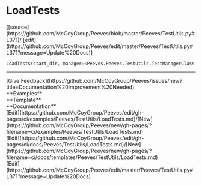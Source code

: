 # <a id="Peeves.TestUtils.LoadTests">LoadTests</a>
<div class="docs-source-link" markdown="1">
[[source](https://github.com/McCoyGroup/Peeves/blob/master/Peeves/TestUtils.py#L371)/
[edit](https://github.com/McCoyGroup/Peeves/edit/master/Peeves/TestUtils.py#L371?message=Update%20Docs)]
</div>

```python
LoadTests(start_dir, manager=<Peeves.Peeves.TestUtils.TestManagerClass instance>): 
```












---


<div markdown="1" class="text-secondary fs-3">
<div class="container">
  <div class="row">
   <div class="col" markdown="1">
[Give Feedback](https://github.com/McCoyGroup/Peeves/issues/new?title=Documentation%20Improvement%20Needed)   
</div>
   <div class="col" markdown="1">
   
</div>
   <div class="col" markdown="1">
   
</div>
   <div class="col" markdown="1">
   
</div>
   <div class="col" markdown="1">
   
</div>
   <div class="col" markdown="1">
   
</div>
</div>
  <div class="row">
   <div class="col" markdown="1">
**Examples**   
</div>
   <div class="col" markdown="1">
**Template**   
</div>
   <div class="col" markdown="1">
**Documentation**   
</div>
</div>
  <div class="row">
   <div class="col" markdown="1">
[Edit](https://github.com/McCoyGroup/Peeves/edit/gh-pages/ci/examples/Peeves/TestUtils/LoadTests.md)/[New](https://github.com/McCoyGroup/Peeves/new/gh-pages/?filename=ci/examples/Peeves/TestUtils/LoadTests.md)   
</div>
   <div class="col" markdown="1">
[Edit](https://github.com/McCoyGroup/Peeves/edit/gh-pages/ci/docs/Peeves/TestUtils/LoadTests.md)/[New](https://github.com/McCoyGroup/Peeves/new/gh-pages/?filename=ci/docs/templates/Peeves/TestUtils/LoadTests.md)   
</div>
   <div class="col" markdown="1">
[Edit](https://github.com/McCoyGroup/Peeves/edit/master/Peeves/TestUtils.py#L371?message=Update%20Docs)   
</div>
</div>
</div>
</div>